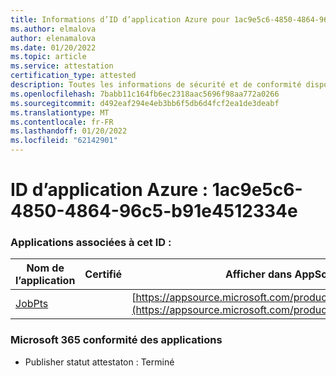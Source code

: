 ```yaml
---
title: Informations d’ID d’application Azure pour 1ac9e5c6-4850-4864-96c5-b91e4512334e
ms.author: elmalova
author: elenamalova
ms.date: 01/20/2022
ms.topic: article
ms.service: attestation
certification_type: attested
description: Toutes les informations de sécurité et de conformité disponibles pour 1ac9e5c6-4850-4864-96c5-b91e4512334e.
ms.openlocfilehash: 7babb11c164fb6ec2318aac5696f98aa772a0266
ms.sourcegitcommit: d492eaf294e4eb3bb6f5db6d4fcf2ea1de3deabf
ms.translationtype: MT
ms.contentlocale: fr-FR
ms.lasthandoff: 01/20/2022
ms.locfileid: "62142901"
---
```

# <a name="azure-app-id-1ac9e5c6-4850-4864-96c5-b91e4512334e"></a>ID d’application Azure : 1ac9e5c6-4850-4864-96c5-b91e4512334e


### <a name="apps-associated-with-this-id"></a>Applications associées à cet ID :
| **Nom de l’application** | **Certifié** | **Afficher dans AppSource** |
|--------------|---------------|-----------------------|
| [JobPts](https://docs.microsoft.com/microsoft-365-app-certification/forward/WA200001849) |  | [https://appsource.microsoft.com/product/office/WA200001849](https://appsource.microsoft.com/product/office/WA200001849) |

### <a name="microsoft-365-app-compliance-status"></a>Microsoft 365 conformité des applications
- Publisher statut attestaton : Terminé
